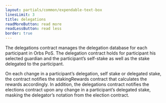 ```yaml
---
layout: partials/common/expendable-text-box
linesLimit: 3
title: delegations
readMoreButton: read more
readLessButton: read less
border: true
---
```


The delegations contract manages the delegation database for each participant in Orbs PoS. The delegation contract holds for participant his selected guardian and the participant’s self-stake as well as the stake delegated to the participant.

On each change in a participant’s delegation, self stake or delegated stake, the contract notifies the stakingRewards contract that calculates the rewards accordingly. In addition, the delegations contract notifies the elections contract upon any change in a participant’s delegated stake, masking the delegator’s notation from the election contract.
